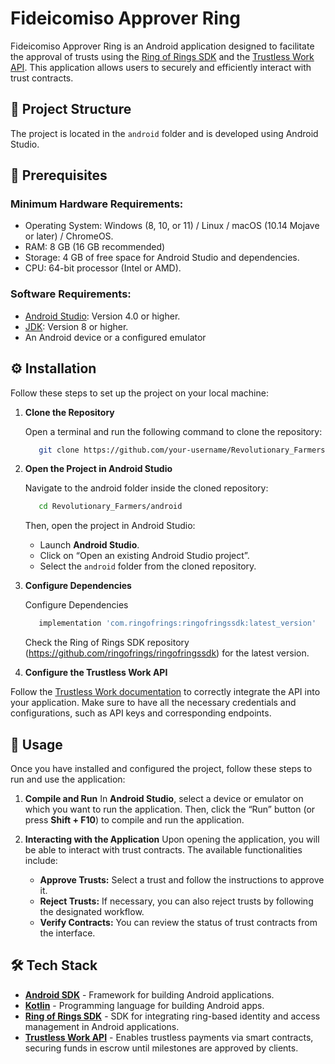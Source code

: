 # Fideicomiso Approver Ring

Fideicomiso Approver Ring is an Android application designed to facilitate the approval of trusts using the [Ring of Rings SDK](https://github.com/ringofrings/ringofringssdk) and the [Trustless Work API](https://docs.trustlesswork.com/trustless-work). This application allows users to securely and efficiently interact with trust contracts.

## 📁 Project Structure

The project is located in the `android` folder and is developed using Android Studio.

## 📝 Prerequisites

### Minimum Hardware Requirements:
- Operating System: Windows (8, 10, or 11) / Linux / macOS (10.14 Mojave or later) / ChromeOS.
- RAM: 8 GB (16 GB recommended)
- Storage: 4 GB of free space for Android Studio and dependencies.
- CPU: 64-bit processor (Intel or AMD).

### Software Requirements:
- [Android Studio](https://developer.android.com/studio): Version 4.0 or higher.
- [JDK](https://www.oracle.com/java/technologies/javase-downloads.html): Version 8 or higher.
- An Android device or a configured emulator

## ⚙️ Installation

Follow these steps to set up the project on your local machine:

1. **Clone the Repository**

   Open a terminal and run the following command to clone the repository:

   ```bash
      git clone https://github.com/your-username/Revolutionary_Farmers.git
   ```

2. **Open the Project in Android Studio**

   Navigate to the android folder inside the cloned repository:

   ```bash
      cd Revolutionary_Farmers/android
   ```

   Then, open the project in Android Studio:
	- Launch **Android Studio**.
   - Click on “Open an existing Android Studio project”.
   - Select the `android` folder from the cloned repository.

3. **Configure Dependencies**

   Configure Dependencies
   ```bash
      implementation 'com.ringofrings:ringofringssdk:latest_version'
   ```

   Check the Ring of Rings SDK repository (https://github.com/ringofrings/ringofringssdk) for the latest version.


4. **Configure the Trustless Work API**

Follow the [Trustless Work documentation](https://docs.trustlesswork.com/trustless-work) to correctly integrate the API into your application. Make sure to have all the necessary credentials and configurations, such as API keys and corresponding endpoints.

## 🚀 Usage

Once you have installed and configured the project, follow these steps to run and use the application:

1. **Compile and Run**
   In **Android Studio**, select a device or emulator on which you want to run the application. Then, click the “Run” button (or press **Shift + F10**) to compile and run the application.

2. **Interacting with the Application**
   Upon opening the application, you will be able to interact with trust contracts. The available functionalities include:
   - **Approve Trusts:** Select a trust and follow the instructions to approve it.
   - **Reject Trusts:** If necessary, you can also reject trusts by following the designated workflow.
   - **Verify Contracts:** You can review the status of trust contracts from the interface.

## 🛠 Tech Stack

- **[Android SDK](https://developer.android.com/studio)** - Framework for building Android applications.
- **[Kotlin](https://kotlinlang.org/)** - Programming language for building Android apps.
- **[Ring of Rings SDK](https://github.com/ringofrings/ringofringssdk)** - SDK for integrating ring-based identity and access management in Android applications.
- **[Trustless Work API](https://docs.trustlesswork.com/trustless-work)** - Enables trustless payments via smart contracts, securing funds in escrow until milestones are approved by clients.